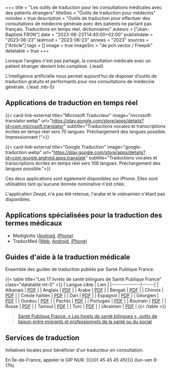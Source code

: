+++
title = "Les outils de traduction pour les consultations médicales avec des patients étrangers"
titleSeo = "Outils de traduction pour médecins"
noindex = true
description = "Outils de traduction pour effectuer des consultations de médecine générale avec des patients ne parlant pas français. Traductions en temps réel, dictionnaires"
auteurs = ["Jean-Baptiste FRON"]
date = "2023-06-23T14:40:00+02:00"
publishdate = "2023-06-23"
lastmod = "2023-06-23"
annees = "2023"
sources = ["Article"]
tags = []
image = true
imageSrc = "de pch.vector / Freepik"
datatable = true
+++

Lorsque l'anglais n'est pas partagé, la consultation médicale avec un patient étranger devient très complexe.
{.lead}

L'intelligence artificielle nous permet aujourd'hui de disposer d'outils de traduction gratuits et performants pour nos consultations de médecine générale.
{.lead .mb-5}

## Applications de traduction en temps réel

{{< card-link-external title="Microsoft Traducteur" image="microsoft-translator.webp" url="https://play.google.com/store/apps/details?id=com.microsoft.translator" subtitle="Traductions vocales et transcriptions écrites en temps réel vers 70 langues. Préchargement des langues possible. Impressionnant !">}}

{{< card-link-external title="Google Traduction" image="google-traduction.webp" url="https://play.google.com/store/apps/details?id=com.google.android.apps.translate" subtitle="Traductions vocales et transcriptions écrites en temps réel vers 108 langues. Préchargement des langues possible.">}}

Ces deux applications sont également disponibles sur iPhone. Elles sont utilisables tant qu'aucune donnée nominative n'est citée.

L'application *DeepL* n'a pas été retenue, l'arabe et le vietnamien n'étant pas disponibles.

## Applications spécialisées pour la traduction des termes médicaux

- Mediglotte ([Android](https://play.google.com/store/search?q=mediglotte&c=apps), [iPhone](https://apps.apple.com/fr/app/mediglotte/id1530674172))
- TraducMed ([Web](http://www.traducmed.fr/), [Android](https://play.google.com/store/apps/details?id=fr.bilog.traducmed&hl=fr), [iPhone](https://apps.apple.com/us/app/traducmed/id1072676163))

## Guides d'aide à la traduction médicale

Ensemble des guides de traduction publiés par Santé Publique France.

{{< table title="Les 17 livrets de santé bilingues de Santé Publique France" class="datatable mt-0" >}}
| Langue cible | Lien |
|--------------|------|
| Albanais  | [PDF](https://www.santepubliquefrance.fr/docs/livret-de-sante-bilingue-francais-albanais) |
| Anglais  | [PDF](https://www.santepubliquefrance.fr/docs/livret-de-sante-bilingue-francais-anglais) |
| Arabe  | [PDF](https://www.santepubliquefrance.fr/docs/livret-de-sante-bilingue-francais-arabe) |
| Bengali    | [PDF](https://www.santepubliquefrance.fr/docs/livret-de-sante-bilingue-francais-bengali) |
| Chinois  | [PDF](https://www.santepubliquefrance.fr/docs/livret-de-sante-bilingue-francais-chinois) |
| Créole haïtien  | [PDF](https://www.santepubliquefrance.fr/docs/livret-de-sante-bilingue-francais-creole-haitien) |
| Dari    | [PDF](https://www.santepubliquefrance.fr/docs/livret-de-sante-bilingue-francais-dari) |
| Espagnol    | [PDF](https://www.santepubliquefrance.fr/docs/livret-de-sante-bilingue-francais-espagnol) |
| Géorgien    | [PDF](https://www.santepubliquefrance.fr/docs/livret-de-sante-bilingue-francais-georgien) |
| Ourdou    | [PDF](https://www.santepubliquefrance.fr/docs/livret-de-sante-bilingue-francais-ourdou) |
| Pachto    | [PDF](https://www.santepubliquefrance.fr/docs/livret-de-sante-bilingue-francais-pachto) |
| Portugais  | [PDF](https://www.santepubliquefrance.fr/docs/livret-de-sante-bilingue-francais-portugais) |
| Roumain  | [PDF](https://www.santepubliquefrance.fr/docs/livret-de-sante-bilingue-francais-roumain) |
| Russe    | [PDF](https://www.santepubliquefrance.fr/docs/livret-de-sante-bilingue-francais-russe) |
| Tamoul    | [PDF](https://www.santepubliquefrance.fr/docs/livret-de-sante-bilingue-francais-tamoul) |
| Turc  | [PDF](https://www.santepubliquefrance.fr/docs/livret-de-sante-bilingue-francais-turc) |
| Ukrainien    | [PDF](https://www.santepubliquefrance.fr/docs/livret-de-sante-bilingue-francais-ukrainien) |
{{< /table >}}

> [Santé Publique France. « Les livrets de santé bilingues », outils de liaison entre migrants et professionnels de la santé ou du social](https://www.santepubliquefrance.fr/revues/les-livrets-de-sante-bilingues-outils-de-liaison-entre-migrants-et-professionnels-de-la-sante-ou-du-social)

## Services de traduction

Initiatives locales pour bénéficier d'un traducteur en consultation.

En Île-de-France, appeler le GIP NUR: {{<phone>}}01 45 45 45 45{{</phone>}} (lun-ven 9-17h).
